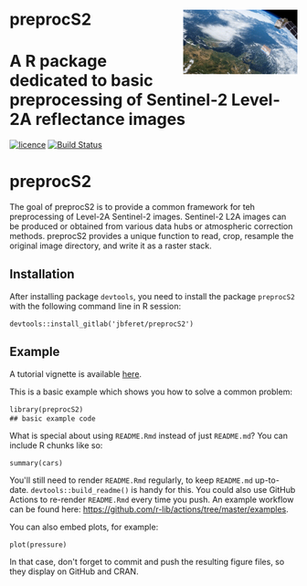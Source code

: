 # __preprocS2__ <img src="man/figures/Sentinel-2.gif" align="right" alt="" width="200" />

# A R package dedicated to basic preprocessing of Sentinel-2 Level-2A reflectance images

[![licence](https://img.shields.io/badge/Licence-GPL--3-blue.svg)](https://www.r-project.org/Licenses/GPL-3)
[![Build Status](https://gitlab.com/jbferet/preprocS2/badges/master/pipeline.svg)](https://gitlab.com/jbferet/preprocS2/pipelines/latest)


# preprocS2

The goal of preprocS2 is to provide a common framework for teh preprocessing of Level-2A Sentinel-2 images. 
Sentinel-2 L2A images can be produced or obtained from various data hubs or atmospheric correction methods. preprocS2 provides a unique function to read, crop, resample the original image directory, and write it as a raster stack. 


## Installation

After installing package `devtools`, you need to install the package `preprocS2` with the following command line in R session:
```
devtools::install_gitlab('jbferet/preprocS2')
```

## Example

A tutorial vignette is available [here](https://jbferet.gitlab.io/preprocS2/articles/preprocS21.html).

This is a basic example which shows you how to solve a common problem:

```{r example}
library(preprocS2)
## basic example code
```

What is special about using `README.Rmd` instead of just `README.md`? You can include R chunks like so:

```{r cars}
summary(cars)
```

You'll still need to render `README.Rmd` regularly, to keep `README.md` up-to-date. `devtools::build_readme()` is handy for this. You could also use GitHub Actions to re-render `README.Rmd` every time you push. An example workflow can be found here: <https://github.com/r-lib/actions/tree/master/examples>.

You can also embed plots, for example:

```{r pressure, echo = FALSE}
plot(pressure)
```

In that case, don't forget to commit and push the resulting figure files, so they display on GitHub and CRAN.
